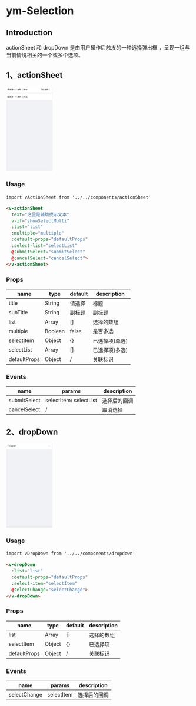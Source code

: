 # ym-Selection

## Introduction

actionSheet 和 dropDown 是由用户操作后触发的一种选择弹出框 ，呈现一组与当前情境相关的一个或多个选项。

## 1、actionSheet
<img src="./src/assets/img2.gif" width="25%" height="25%" />


### Usage
```
import vActionSheet from '../../components/actionSheet'
```

```html
<v-actionSheet
  text="这里是辅助提示文本"
  v-if="showSelectMulti"
  :list="list"
  :multiple="multiple"
  :default-props="defaultProps"
  :select-list="selectList"
  @submitSelect="submitSelect"
  @cancelSelect="cancelSelect">
</v-actionSheet>
```

### Props

| name         | type    | default | description    |
| ------------ | ------- | ------- | -------------- |
| title        | String  | 请选择  | 标题           |
| subTitle     | String  | 副标题  | 副标题         |
| list         | Array   | []      | 选择的数组     |
| multiple     | Boolean | false   | 是否多选       |
| selectItem   | Object  | {}      | 已选择项(单选) |
| selectList   | Array   | []      | 已选择项(多选) |
| defaultProps | Object  | /       | 关联标识       |

### Events

| name         | params                 | description  |
| ------------ | ---------------------- | ------------ |
| submitSelect | selectItem/ selectList | 选择后的回调 |
| cancelSelect | /                      | 取消选择     |

## 2、dropDown
<img src="./src/assets/img1.gif" width="25%" height="25%" />

### Usage

```
import vDropDown from '../../components/dropdown'
```

```html
<v-dropDown
  :list="list"
  :default-props="defaultProps"
  :select-item="selectItem"
  @selectChange="selectChange">
</v-dropDown>
```

### Props

| name         | type   | default | description |
| ------------ | ------ | ------- | ----------- |
| list         | Array  | []      | 选择的数组  |
| selectItem   | Object | {}      | 已选择项    |
| defaultProps | Object | /       | 关联标识    |

### Events

| name         | params     | description  |
| ------------ | ---------- | ------------ |
| selectChange | selectItem | 选择后的回调 |
